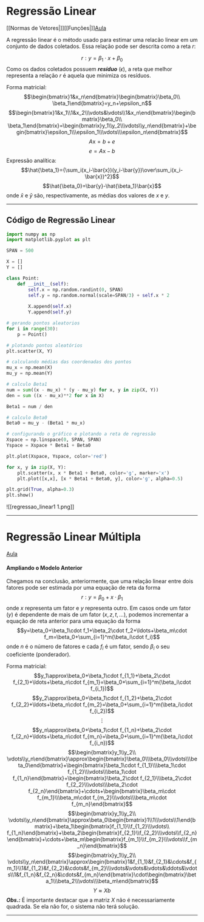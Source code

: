 # Regressão Linear
[[Normas de Vetores|]][[Funções|]][Aula](https://www.youtube.com/watch?v=4qwuwMbsUZA)

A regressão linear é o método usado para estimar uma relacão linear em um conjunto de dados coletados. Essa relação pode ser descrita como a reta $r$:

$$r:y=\beta_1\cdot x+\beta_0$$
Como os dados coletados possuem ***resíduo*** $(\epsilon)$, a reta que melhor representa a relação $r$ é aquela que minimiza os resíduos.

Forma matricial:
$$\begin{bmatrix}1&x_n\end{bmatrix}\begin{bmatrix}\beta_0\\ \beta_1\end{bmatrix}=y_n+\epsilon_n$$
$$\begin{bmatrix}1&x_1\\1&x_2\\\vdots&\vdots\\1&x_n\end{bmatrix}\begin{bmatrix}\beta_0\\ \beta_1\end{bmatrix}=\begin{bmatrix}y_1\\y_2\\\vdots\\y_n\end{bmatrix}+\begin{bmatrix}\epsilon_1\\\epsilon_1\\\vdots\\\epsilon_n\end{bmatrix}$$
$$A\mbox{x}=b+e$$
$$e=A\mbox{x}-b$$
Expressão analítica:
$$\hat{\beta_1}={\sum_i(x_i-\bar{x})(y_i-\bar{y})\over\sum_i(x_i-\bar{x})^2}$$
$$\hat{\beta_0}=\bar{y}-\hat{\beta_1}\bar{x}$$
onde $\bar x$ e $\bar y$ são, respectivamente, as médias dos valores de $x$ e $y$.

---
## Código de Regressão Linear
```python
import numpy as np
import matplotlib.pyplot as plt

SPAN = 500

X = []
Y = []

class Point:
	def __init__(self):
		self.x = np.random.randint(0, SPAN)
		self.y = np.random.normal(scale=SPAN/3) + self.x * 2
		
		X.append(self.x)
		Y.append(self.y)

# gerando pontos aleatorios
for i in range(30):
	p = Point()

# plotando pontos aleatórios
plt.scatter(X, Y)

# calculando médias das coordenadas dos pontos
mu_x = np.mean(X)
mu_y = np.mean(Y)

# calculo Beta1
num = sum((x - mu_x) * (y - mu_y) for x, y in zip(X, Y))
den = sum ((x - mu_x)**2 for x in X)

Beta1 = num / den

# calculo Beta0
Beta0 = mu_y - (Beta1 * mu_x)

# configurando o gráfico e plotando a reta de regressão
Xspace = np.linspace(0, SPAN, SPAN)
Yspace = Xspace * Beta1 + Beta0

plt.plot(Xspace, Yspace, color='red')

for x, y in zip(X, Y):
	plt.scatter(x, x * Beta1 + Beta0, color='g', marker='x')
	plt.plot([x,x], [x * Beta1 + Beta0, y], color='g', alpha=0.5)

plt.grid(True, alpha=0.3)
plt.show()
```
![[regressao_linear1 1.png]]

---
# Regressão Linear Múltipla
[Aula](https://www.youtube.com/watch?v=vYXuiGyjYoA)

#### Ampliando o Modelo Anterior
Chegamos na conclusão, anteriormente, que uma relação linear entre dois fatores pode ser estimada por uma equação de reta da forma
$$r:y=\beta_0 + x\cdot\beta_1$$
onde $x$ representa um fator e $y$ representa outro.
Em casos onde um fator ($y$) é dependente de mais de um fator ($x,z,t,\ldots$), podemos incrementar a equação de reta anterior para uma equação da forma
$$y=\beta_0+\beta_1\cdot f_1+\beta_2\cdot f_2+\ldots+\beta_m\cdot f_m=\beta_0+\sum_{i=1}^m(\beta_i\cdot f_i)$$
onde $n$ é o número de fatores e cada $f_i$ é um fator, sendo $\beta_i$ o seu coeficiente (ponderador).

Forma matricial:
$$y_1\approx\beta_0+\beta_1\cdot f_{1_1}+\beta_2\cdot f_{2_1}+\ldots+\beta_n\cdot f_{m_1}=\beta_0+\sum_{i=1}^m(\beta_i\cdot f_{i_1})$$
$$y_2\approx\beta_0+\beta_1\cdot f_{1_2}+\beta_2\cdot f_{2_2}+\ldots+\beta_n\cdot f_{m_2}=\beta_0+\sum_{i=1}^m(\beta_i\cdot f_{i_2})$$
$$\vdots$$
$$y_n\approx\beta_0+\beta_1\cdot f_{1_n}+\beta_2\cdot f_{2_n}+\ldots+\beta_n\cdot f_{m_n}=\beta_0+\sum_{i=1}^m(\beta_i\cdot f_{i_n})$$
$$\begin{bmatrix}y_1\\y_2\\ \vdots\\y_n\end{bmatrix}\approx\begin{bmatrix}\beta_0\\\beta_0\\\vdots\\\beta_0\end{bmatrix}+\begin{bmatrix}\beta_1\cdot f_{1_1}\\\beta_1\cdot f_{1_2}\\\vdots\\\beta_1\cdot f_{1_n}\end{bmatrix}+\begin{bmatrix}\beta_2\cdot f_{2_1}\\\beta_2\cdot f_{2_2}\\\vdots\\\beta_2\cdot f_{2_n}\end{bmatrix}+\cdots+\begin{bmatrix}\beta_m\cdot f_{m_1}\\\beta_m\cdot f_{m_2}\\\vdots\\\beta_m\cdot f_{m_n}\end{bmatrix}$$
$$\begin{bmatrix}y_1\\y_2\\ \vdots\\y_n\end{bmatrix}\approx\beta_0\begin{bmatrix}1\\1\\\vdots\\1\end{bmatrix}+\beta_1\begin{bmatrix}f_{1_1}\\f_{1_2}\\\vdots\\ f_{1_n}\end{bmatrix}+\beta_2\begin{bmatrix}f_{2_1}\\f_{2_2}\\\vdots\\f_{2_n}\end{bmatrix}+\cdots+\beta_m\begin{bmatrix}f_{m_1}\\f_{m_2}\\\vdots\\f_{m_n}\end{bmatrix}$$
$$\begin{bmatrix}y_1\\y_2\\ \vdots\\y_n\end{bmatrix}\approx\begin{bmatrix}1&f_{1_1}&f_{2_1}&\cdots&f_{m_1}\\1&f_{1_2}&f_{2_2}&\cdots&f_{m_2}\\\vdots&\vdots&\vdots&\ddots&\vdots\\1&f_{1_n}&f_{2_n}&\cdots&f_{m_n}\end{bmatrix}\cdot\begin{bmatrix}\beta_1\\\beta_2\\\vdots\\\beta_m\end{bmatrix}$$
$$Y\approx Xb$$
***Obs.:*** É importante destacar que a matriz $X$ não é necessariamente quadrada. Se ela não for, o sistema não terá solução.

---